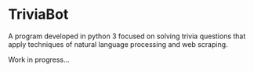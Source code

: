 # TriviaBot
A program developed in python 3 focused on solving trivia questions that apply techniques of natural language processing and web scraping.

Work in progress...
